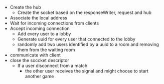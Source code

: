 - Create the hub
    - Create the socket based on the responseWriter, request and hub
- Associate the local address
- Wait for incoming connections from clients
- Accept incoming connection
    - Add every user to a lobby
    - Generate uuid for every user that connected to the lobby
    - randomly add two users identified by a uuid to a room and removing them from the waiting room
- communicate with client
- close the soccket descriptor
    - If a user disconnect from a match
        - the other user receives the signal and might choose to start another game